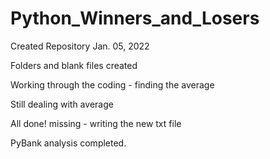 # Python_Winners_and_Losers

Created Repository Jan. 05, 2022

Folders and blank files created

Working through the coding - finding the average

Still dealing with average

All done! missing - writing the new txt file

PyBank analysis completed.
